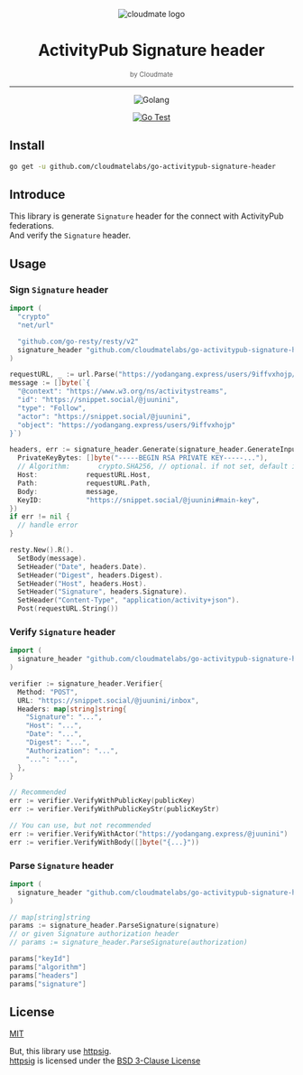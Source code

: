 <div align="center">

![cloudmate logo](https://avatars.githubusercontent.com/u/69299682?s=200&v=4)

# ActivityPub Signature header

<small style="opacity: 0.7;">by Cloudmate</small>

---

![Golang](https://img.shields.io/badge/Go-00ADD8?style=for-the-badge&logo=go&logoColor=white)

[![Go Test](https://github.com/cloudmatelabs/go-activitypub-signature-header/actions/workflows/gotest.yml/badge.svg)](https://github.com/cloudmatelabs/go-activitypub-signature-header/actions/workflows/gotest.yml)

</div>

## Install

```bash
go get -u github.com/cloudmatelabs/go-activitypub-signature-header
```

## Introduce

This library is generate `Signature` header for the connect with ActivityPub federations.  
And verify the `Signature` header.

## Usage

### Sign `Signature` header

```go
import (
  "crypto"
  "net/url"

  "github.com/go-resty/resty/v2"
  signature_header "github.com/cloudmatelabs/go-activitypub-signature-header"
)

requestURL, _ := url.Parse("https://yodangang.express/users/9iffvxhojp/inbox")
message := []byte(`{
  "@context": "https://www.w3.org/ns/activitystreams",
  "id": "https://snippet.social/@juunini",
  "type": "Follow",
  "actor": "https://snippet.social/@juunini",
  "object": "https://yodangang.express/users/9iffvxhojp"
}`)

headers, err := signature_header.Generate(signature_header.GenerateInput{
  PrivateKeyBytes: []byte("-----BEGIN RSA PRIVATE KEY-----..."),
  // Algorithm:       crypto.SHA256, // optional. if not set, default is crypto.SHA256
  Host:            requestURL.Host,
  Path:            requestURL.Path,
  Body:            message,
  KeyID:           "https://snippet.social/@juunini#main-key",
})
if err != nil {
  // handle error
}

resty.New().R().
  SetBody(message).
  SetHeader("Date", headers.Date).
  SetHeader("Digest", headers.Digest).
  SetHeader("Host", headers.Host).
  SetHeader("Signature", headers.Signature).
  SetHeader("Content-Type", "application/activity+json").
  Post(requestURL.String())
```

### Verify `Signature` header

```go
import (
  signature_header "github.com/cloudmatelabs/go-activitypub-signature-header"
)

verifier := signature_header.Verifier{
  Method: "POST",
  URL: "https://snippet.social/@juunini/inbox",
  Headers: map[string]string{
    "Signature": "...",
    "Host": "...",
    "Date": "...",
    "Digest": "...",
    "Authorization": "...",
    "...": "...",
  },
}

// Recommended
err := verifier.VerifyWithPublicKey(publicKey)
err := verifier.VerifyWithPublicKeyStr(publicKeyStr)

// You can use, but not recommended
err := verifier.VerifyWithActor("https://yodangang.express/@juunini")
err := verifier.VerifyWithBody([]byte("{...}"))
```

### Parse `Signature` header

```go
import (
  signature_header "github.com/cloudmatelabs/go-activitypub-signature-header"
)

// map[string]string
params := signature_header.ParseSignature(signature)
// or given Signature authorization header
// params := signature_header.ParseSignature(authorization)

params["keyId"]
params["algorithm"]
params["headers"]
params["signature"]
```

## License

[MIT](LICENSE)

But, this library use [httpsig].  
[httpsig] is licensed under the [BSD 3-Clause License](https://github.com/go-fed/httpsig/blob/master/LICENSE)

[httpsig]: https://github.com/go-fed/httpsig
